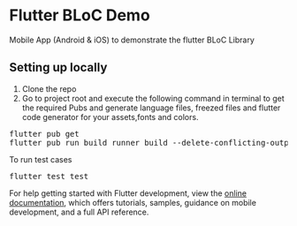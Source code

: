 # Flutter BLoC Demo

Mobile App (Android & iOS) to demonstrate the flutter BLoC Library

## Setting up locally

1. Clone the repo
2. Go to project root and execute the following command in terminal to get the required Pubs and generate language files, freezed files and flutter code generator for your assets,fonts and colors.
<pre>
flutter pub get
flutter pub run build_runner build --delete-conflicting-outputs
</pre>  
To run test cases
<pre>
flutter test test
</pre>

For help getting started with Flutter development, view the
[online documentation](https://docs.flutter.dev/), which offers tutorials,
samples, guidance on mobile development, and a full API reference.
